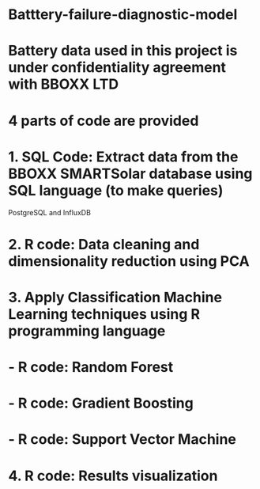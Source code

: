 # Batttery-failure-diagnostic-model

# Battery data used in this project is under confidentiality agreement with BBOXX LTD
# 4 parts of code are provided

# 1. SQL Code: Extract data from the BBOXX SMARTSolar database using SQL language (to make queries)
PostgreSQL and InfluxDB

# 2. R code: Data cleaning and dimensionality reduction using PCA

# 3. Apply Classification Machine Learning techniques using R programming language
# - R code: Random Forest
# - R code: Gradient Boosting
# - R code: Support Vector Machine

# 4. R code: Results visualization

